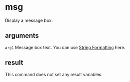 # msg

Display a message box.

## arguments

`arg1` Message box text. You can use [String Formatting](../../introduction/Formatting.md) here.

## result

This command does not set any result variables.
